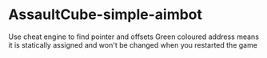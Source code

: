 # AssaultCube-simple-aimbot
Use cheat engine to find pointer and offsets
Green coloured address means it is statically assigned and won't be changed when you restarted the game
